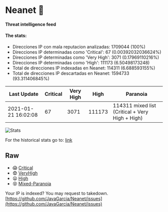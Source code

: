 # Neanet :hocho:
#### Threat intelligence feed
#### The stats:

- Direcciones IP con mala reputacion analizadas: 1709044 (100%)
- Direcciones IP determinadas como 'Critical':  67 (0.00392032036624%)
- Direcciones IP determinadas como 'Very High':  3071 (0.17969110216%)
- Direcciones IP determinadas como 'High':  111173 (6.50498173248)
- Total de direcciones IP indexadas en Neanet:  114311 (6.688593155%)
- Total de direcciones IP descartadas en Neanet:  1594733 (93.311406845%)

| Last Update | Critical | Very High | High | Paranoia |
| --- | --- | --- | --- | --- |
| 2021-01-21 16:02:08 | 67 | 3071 | 111173 | 114311 mixed list (Critical + Very High + High)|

![Stats](https://docs.google.com/spreadsheets/d/e/2PACX-1vSnaNMIXVabIpDJjufMlzH7poXnshF3mgd8Is1g9ytUEzVsP5my4Trn8f-xkoLLQ38xpL3HtmUexLo6/pubchart?oid=501124687&format=image)

For the historical stats go to: [link](/stats.csv)
## Raw
- :scream: [Critical](https://raw.githubusercontent.com/JavaGarcia/Neanet/master/blacklists/neanet_critical.txt)
- :fearful: [VeryHigh](https://raw.githubusercontent.com/JavaGarcia/Neanet/master/blacklists/neanet_veryHigh.txtt)
- :frowning: [High](https://raw.githubusercontent.com/JavaGarcia/Neanet/master/blacklists/neanet_high.txt)
- :dizzy_face: [Mixed-Paranoia](https://raw.githubusercontent.com/JavaGarcia/Neanet/master/blacklists/neanet_all.txt)


Your IP is indexed? You may request to takedown. [https://github.com/JavaGarcia/Neanet/issues](https://github.com/JavaGarcia/Neanet/issues)














































































































































































































































































































































































































































































































































































































































































































































































































































































































































































































































































































































































































































































































































































































































































































































































































































































































































































































































































































































































































































































































































































































































































































































































































































































































































































































































































































































































































































































































































































































































































































































































































































































































































































































































































































































































































































































































































































































